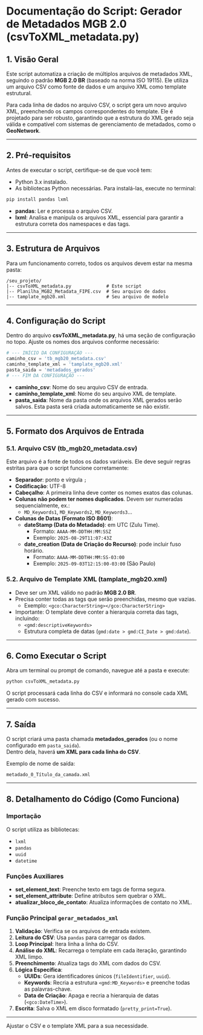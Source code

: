 # Documentação do Script: Gerador de Metadados MGB 2.0 (csvToXML_metadata.py)

## 1. Visão Geral
Este script automatiza a criação de múltiplos arquivos de metadados XML, seguindo o padrão **MGB 2.0 BR** (baseado na norma ISO 19115). Ele utiliza um arquivo CSV como fonte de dados e um arquivo XML como template estrutural.

Para cada linha de dados no arquivo CSV, o script gera um novo arquivo XML, preenchendo os campos correspondentes do template. Ele é projetado para ser robusto, garantindo que a estrutura do XML gerado seja válida e compatível com sistemas de gerenciamento de metadados, como o **GeoNetwork**.

---

## 2. Pré-requisitos
Antes de executar o script, certifique-se de que você tem:

- Python 3.x instalado.
- As bibliotecas Python necessárias. Para instalá-las, execute no terminal:

```bash
pip install pandas lxml
```

- **pandas**: Ler e processa o arquivo CSV.  
- **lxml**: Analisa e manipula os arquivos XML, essencial para garantir a estrutura correta dos namespaces e das tags.

---

## 3. Estrutura de Arquivos
Para um funcionamento correto, todos os arquivos devem estar na mesma pasta:

```
/seu_projeto/
|-- csvToXML_metadata.py             # Este script
|-- Planilha_MGB2_Metadata_FIPE.csv  # Seu arquivo de dados
|-- tamplate_mgb20.xml               # Seu arquivo de modelo
```

---

## 4. Configuração do Script
Dentro do arquivo **csvToXML_metadata.py**, há uma seção de configuração no topo. Ajuste os nomes dos arquivos conforme necessário:

```python
# --- INÍCIO DA CONFIGURAÇÃO ---
caminho_csv = 'tb_mgb20_metadata.csv'
caminho_template_xml = 'tamplate_mgb20.xml'
pasta_saida = 'metadados_gerados'
# --- FIM DA CONFIGURAÇÃO ---
```

- **caminho_csv**: Nome do seu arquivo CSV de entrada.  
- **caminho_template_xml**: Nome do seu arquivo XML de template.  
- **pasta_saida**: Nome da pasta onde os arquivos XML gerados serão salvos. Esta pasta será criada automaticamente se não existir.

---

## 5. Formato dos Arquivos de Entrada

### 5.1. Arquivo CSV (tb_mgb20_metadata.csv)
Este arquivo é a fonte de todos os dados variáveis. Ele deve seguir regras estritas para que o script funcione corretamente:

- **Separador**: ponto e vírgula `;`  
- **Codificação**: UTF-8  
- **Cabeçalho**: A primeira linha deve conter os nomes exatos das colunas.  
- **Colunas não podem ter nomes duplicados**. Devem ser numeradas sequencialmente, ex.:  
  - `MD_Keywords1`, `MD_Keywords2`, `MD_Keywords3`...  
- **Colunas de Datas (Formato ISO 8601)**:  
  - **dateStamp (Data do Metadado)**: em UTC (Zulu Time).  
    - Formato: `AAAA-MM-DDTHH:MM:SSZ`  
    - Exemplo: `2025-08-29T11:07:43Z`  
  - **date_creation (Data de Criação do Recurso)**: pode incluir fuso horário.  
    - Formato: `AAAA-MM-DDTHH:MM:SS-03:00`  
    - Exemplo: `2025-09-03T12:15:00-03:00` (São Paulo)

### 5.2. Arquivo de Template XML (tamplate_mgb20.xml)
- Deve ser um XML válido no padrão **MGB 2.0 BR**.  
- Precisa conter todas as tags que serão preenchidas, mesmo que vazias.  
  - Exemplo: `<gco:CharacterString></gco:CharacterString>`  
- Importante: O template deve conter a hierarquia correta das tags, incluindo:  
  - `<gmd:descriptiveKeywords>`  
  - Estrutura completa de datas (`gmd:date > gmd:CI_Date > gmd:date`).

---

## 6. Como Executar o Script

Abra um terminal ou prompt de comando, navegue até a pasta e execute:

```bash
python csvToXML_metadata.py
```

O script processará cada linha do CSV e informará no console cada XML gerado com sucesso.

---

## 7. Saída

O script criará uma pasta chamada **metadados_gerados** (ou o nome configurado em `pasta_saida`).  
Dentro dela, haverá **um XML para cada linha do CSV**.

Exemplo de nome de saída:  
```
metadado_0_Título_da_camada.xml
```

---

## 8. Detalhamento do Código (Como Funciona)

### Importação
O script utiliza as bibliotecas:
- `lxml`
- `pandas`
- `uuid`
- `datetime`

### Funções Auxiliares
- **set_element_text**: Preenche texto em tags de forma segura.  
- **set_element_attribute**: Define atributos sem quebrar o XML.  
- **atualizar_bloco_de_contato**: Atualiza informações de contato no XML.  

### Função Principal `gerar_metadados_xml`
1. **Validação**: Verifica se os arquivos de entrada existem.  
2. **Leitura do CSV**: Usa `pandas` para carregar os dados.  
3. **Loop Principal**: Itera linha a linha do CSV.  
4. **Análise do XML**: Recarrega o template em cada iteração, garantindo XML limpo.  
5. **Preenchimento**: Atualiza tags do XML com dados do CSV.  
6. **Lógica Específica**:  
   - **UUIDs**: Gera identificadores únicos (`fileIdentifier`, `uuid`).  
   - **Keywords**: Recria a estrutura `<gmd:MD_Keywords>` e preenche todas as palavras-chave.  
   - **Data de Criação**: Apaga e recria a hierarquia de datas (`<gco:DateTime>`).  
7. **Escrita**: Salva o XML em disco formatado (`pretty_print=True`).

---

Ajustar o CSV e o template XML para a sua necessidade.
